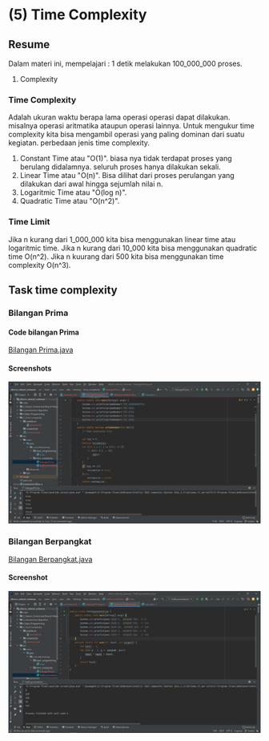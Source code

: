 # (5) Time Complexity
## Resume
Dalam materi ini, mempelajari :
1 detik melakukan 100_000_000 proses.
1. Complexity
### Time Complexity
Adalah ukuran waktu berapa lama operasi operasi dapat dilakukan. misalnya operasi aritmatika ataupun operasi lainnya. Untuk mengukur time complexity kita bisa mengambil operasi yang paling dominan dari suatu kegiatan.
perbedaan jenis time complexity.
1. Constant Time atau "O(1)". biasa nya tidak terdapat proses yang berulang didalamnya. seluruh proses hanya dilakukan sekali.
2. Linear Time atau "O(n)". Bisa dilihat dari proses perulangan yang dilakukan dari awal hingga sejumlah nilai n.
3. Logaritmic Time atau "O(log n)".
4. Quadratic Time atau "O(n^2)".
### Time Limit
Jika n kurang dari 1_000_000 kita bisa menggunakan linear time atau logaritmic time. Jika n kurang dari 10_000 kita bisa menggunakan quadratic time O(n^2). Jika n kuurang dari 500 kita bisa menggunakan time complexity O(n^3).


## Task time complexity
### Bilangan Prima
#### Code bilangan Prima
[Bilangan Prima.java](https://github.com/RahmatSetia/AMARTHA/blob/master/src/main/java/com/alta/training/section_5_time_complexity/bilanganPrima.java)
#### Screenshots
![This is an image](https://github.com/RahmatSetia/AMARTHA/blob/master/5_Time%20Complexity/screenshots/Screenshot_63.png)
### Bilangan Berpangkat
[Bilangan Berpangkat.java](https://github.com/RahmatSetia/AMARTHA/blob/master/src/main/java/com/alta/training/section_5_time_complexity/fastExponentation.java)
#### Screenshot
![This is an image](https://github.com/RahmatSetia/AMARTHA/blob/master/5_Time%20Complexity/screenshots/Screenshot_64.png)
